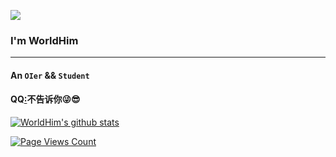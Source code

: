 ![](https://api.xecades.xyz/api?img=2&site=worldhim.cf&email=WorldHim%40outlook.com&luogu=WorldHim&codeforces=WorldHim&bilibili=WorldHim)
### I'm WorldHim
--------
#### An `OIer` && `Student`
#### QQ[:](aHR0cHM6Ly9iYXNlNjQudXMvI2Q9TXpJeU5ESTRPRGczTWc9PQ==)不告诉你😜😎
[![WorldHim's github stats](https://gayhub-readme-stats.vercel.app/api?username=WorldHim)](https://github.com/WorldHim)

[![Page Views Count](https://badges.toozhao.com/badges/01GF5PT6V9X8C5NXK7PWNF2QH3/green.svg)](https://badges.toozhao.com/stats/01GF5PT6V9X8C5NXK7PWNF2QH3 "主页访问次数")

<!--
**WorldHim/worldhim** is a ✨ _special_ ✨ repository because its `README.md` (this file) appears on your GitHub profile.

Here are some ideas to get you started:

- 🔭 I’m currently working on ...
- 🌱 I’m currently learning ...
- 👯 I’m looking to collaborate on ...
- 🤔 I’m looking for help with ...
- 💬 Ask me about ...
- 📫 How to reach me: ...
- 😄 Pronouns: ...
- ⚡ Fun fact: ...
-->
